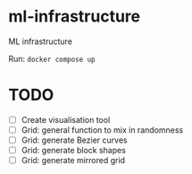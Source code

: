 # ml-infrastructure
ML infrastructure

Run: `docker compose up`

# TODO

- [ ] Create visualisation tool
- [ ] Grid: general function to mix in randomness
- [ ] Grid: generate Bezier curves
- [ ] Grid: generate block shapes
- [ ] Grid: generate mirrored grid